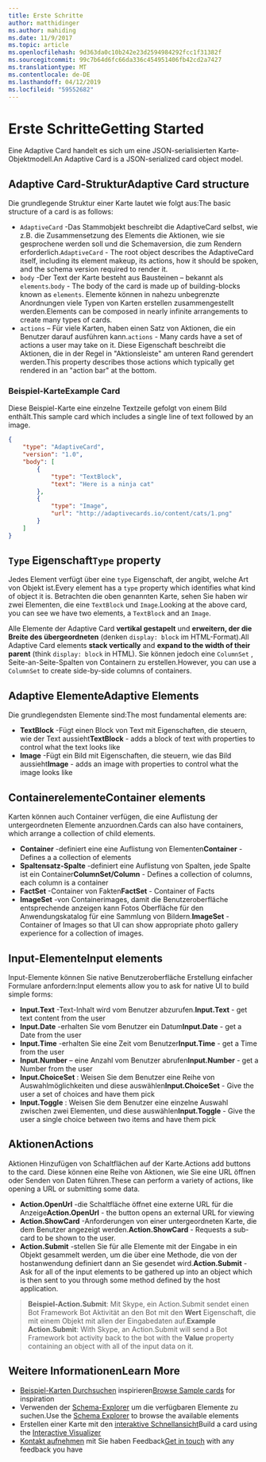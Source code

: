```yaml
---
title: Erste Schritte
author: matthidinger
ms.author: mahiding
ms.date: 11/9/2017
ms.topic: article
ms.openlocfilehash: 9d363da0c10b242e23d2594984292fcc1f31382f
ms.sourcegitcommit: 99c7b64d6fc66da336c454951406fb42cd2a7427
ms.translationtype: MT
ms.contentlocale: de-DE
ms.lasthandoff: 04/12/2019
ms.locfileid: "59552682"
---
```

# <a name="getting-started"></a><span data-ttu-id="d3ed8-102">Erste Schritte</span><span class="sxs-lookup"><span data-stu-id="d3ed8-102">Getting Started</span></span> 

<span data-ttu-id="d3ed8-103">Eine Adaptive Card handelt es sich um eine JSON-serialisierten Karte-Objektmodell.</span><span class="sxs-lookup"><span data-stu-id="d3ed8-103">An Adaptive Card is a JSON-serialized card object model.</span></span>

## <a name="adaptive-card-structure"></a><span data-ttu-id="d3ed8-104">Adaptive Card-Struktur</span><span class="sxs-lookup"><span data-stu-id="d3ed8-104">Adaptive Card structure</span></span>

<span data-ttu-id="d3ed8-105">Die grundlegende Struktur einer Karte lautet wie folgt aus:</span><span class="sxs-lookup"><span data-stu-id="d3ed8-105">The basic structure of a card is as follows:</span></span>

* <span data-ttu-id="d3ed8-106">`AdaptiveCard` -Das Stammobjekt beschreibt die AdaptiveCard selbst, wie z.B. die Zusammensetzung des Elements die Aktionen, wie sie gesprochene werden soll und die Schemaversion, die zum Rendern erforderlich.</span><span class="sxs-lookup"><span data-stu-id="d3ed8-106">`AdaptiveCard` - The root object describes the AdaptiveCard itself, including its element makeup, its actions, how it should be spoken, and the schema version required to render it.</span></span>
* <span data-ttu-id="d3ed8-107">`body` -Der Text der Karte besteht aus Bausteinen – bekannt als `elements`.</span><span class="sxs-lookup"><span data-stu-id="d3ed8-107">`body` - The body of the card is made up of building-blocks known as `elements`.</span></span> <span data-ttu-id="d3ed8-108">Elemente können in nahezu unbegrenzte Anordnungen viele Typen von Karten erstellen zusammengestellt werden.</span><span class="sxs-lookup"><span data-stu-id="d3ed8-108">Elements can be composed in nearly infinite arrangements to create many types of cards.</span></span> 
* <span data-ttu-id="d3ed8-109">`actions` – Für viele Karten, haben einen Satz von Aktionen, die ein Benutzer darauf ausführen kann.</span><span class="sxs-lookup"><span data-stu-id="d3ed8-109">`actions` - Many cards have a set of actions a user may take on it.</span></span> <span data-ttu-id="d3ed8-110">Diese Eigenschaft beschreibt die Aktionen, die in der Regel in "Aktionsleiste" am unteren Rand gerendert werden.</span><span class="sxs-lookup"><span data-stu-id="d3ed8-110">This property describes those actions which typically get rendered in an "action bar" at the bottom.</span></span>

### <a name="example-card"></a><span data-ttu-id="d3ed8-111">Beispiel-Karte</span><span class="sxs-lookup"><span data-stu-id="d3ed8-111">Example Card</span></span>

<span data-ttu-id="d3ed8-112">Diese Beispiel-Karte eine einzelne Textzeile gefolgt von einem Bild enthält.</span><span class="sxs-lookup"><span data-stu-id="d3ed8-112">This sample card which includes a single line of text followed by an image.</span></span>

```json
{
    "type": "AdaptiveCard",
    "version": "1.0",
    "body": [
        {
            "type": "TextBlock",
            "text": "Here is a ninja cat"
        },
        {
            "type": "Image",
            "url": "http://adaptivecards.io/content/cats/1.png"
        }
    ]
}
```

## <a name="type-property"></a><span data-ttu-id="d3ed8-113">`Type` Eigenschaft</span><span class="sxs-lookup"><span data-stu-id="d3ed8-113">`Type` property</span></span>

<span data-ttu-id="d3ed8-114">Jedes Element verfügt über eine `type` Eigenschaft, der angibt, welche Art von Objekt ist.</span><span class="sxs-lookup"><span data-stu-id="d3ed8-114">Every element has a `type` property which identifies what kind of object it is.</span></span> <span data-ttu-id="d3ed8-115">Betrachten die oben genannten Karte, sehen Sie haben wir zwei Elementen, die eine `TextBlock` und `Image`.</span><span class="sxs-lookup"><span data-stu-id="d3ed8-115">Looking at the above card, you can see we have two elements, a `TextBlock` and an `Image`.</span></span>

<span data-ttu-id="d3ed8-116">Alle Elemente der Adaptive Card **vertikal gestapelt** und **erweitern, der die Breite des übergeordneten** (denken `display: block` im HTML-Format).</span><span class="sxs-lookup"><span data-stu-id="d3ed8-116">All Adaptive Card elements **stack vertically** and **expand to the width of their parent** (think `display: block` in HTML).</span></span> <span data-ttu-id="d3ed8-117">Sie können jedoch eine `ColumnSet` , Seite-an-Seite-Spalten von Containern zu erstellen.</span><span class="sxs-lookup"><span data-stu-id="d3ed8-117">However, you can use a `ColumnSet` to create side-by-side columns of containers.</span></span>

## <a name="adaptive-elements"></a><span data-ttu-id="d3ed8-118">Adaptive Elemente</span><span class="sxs-lookup"><span data-stu-id="d3ed8-118">Adaptive Elements</span></span>

<span data-ttu-id="d3ed8-119">Die grundlegendsten Elemente sind:</span><span class="sxs-lookup"><span data-stu-id="d3ed8-119">The most fundamental elements are:</span></span>

* <span data-ttu-id="d3ed8-120">**TextBlock** -Fügt einen Block von Text mit Eigenschaften, die steuern, wie der Text aussieht</span><span class="sxs-lookup"><span data-stu-id="d3ed8-120">**TextBlock** - adds a block of text with properties to control what the text looks like</span></span>
* <span data-ttu-id="d3ed8-121">**Image** -Fügt ein Bild mit Eigenschaften, die steuern, wie das Bild aussieht</span><span class="sxs-lookup"><span data-stu-id="d3ed8-121">**Image** - adds an image with properties to control what the image looks like</span></span>

## <a name="container-elements"></a><span data-ttu-id="d3ed8-122">Containerelemente</span><span class="sxs-lookup"><span data-stu-id="d3ed8-122">Container elements</span></span>

<span data-ttu-id="d3ed8-123">Karten können auch Container verfügen, die eine Auflistung der untergeordneten Elemente anzuordnen.</span><span class="sxs-lookup"><span data-stu-id="d3ed8-123">Cards can also have containers, which arrange a collection of child elements.</span></span>

* <span data-ttu-id="d3ed8-124">**Container** -definiert eine eine Auflistung von Elementen</span><span class="sxs-lookup"><span data-stu-id="d3ed8-124">**Container** - Defines a a collection of elements</span></span>
* <span data-ttu-id="d3ed8-125">**Spaltensatz-Spalte** -definiert eine Auflistung von Spalten, jede Spalte ist ein Container</span><span class="sxs-lookup"><span data-stu-id="d3ed8-125">**ColumnSet/Column** - Defines a collection of columns, each column is a container</span></span>
* <span data-ttu-id="d3ed8-126">**FactSet** -Container von Fakten</span><span class="sxs-lookup"><span data-stu-id="d3ed8-126">**FactSet** - Container of Facts</span></span>
* <span data-ttu-id="d3ed8-127">**ImageSet** -von Containerimages, damit die Benutzeroberfläche entsprechende anzeigen kann Fotos Oberfläche für den Anwendungskatalog für eine Sammlung von Bildern.</span><span class="sxs-lookup"><span data-stu-id="d3ed8-127">**ImageSet** - Container of Images so that UI can show appropriate photo gallery experience for a collection of images.</span></span>

## <a name="input-elements"></a><span data-ttu-id="d3ed8-128">Input-Elemente</span><span class="sxs-lookup"><span data-stu-id="d3ed8-128">Input elements</span></span>

<span data-ttu-id="d3ed8-129">Input-Elemente können Sie native Benutzeroberfläche Erstellung einfacher Formulare anfordern:</span><span class="sxs-lookup"><span data-stu-id="d3ed8-129">Input elements allow you to ask for native UI to build simple forms:</span></span>

* <span data-ttu-id="d3ed8-130">**Input.Text** -Text-Inhalt wird vom Benutzer abzurufen.</span><span class="sxs-lookup"><span data-stu-id="d3ed8-130">**Input.Text** - get text content from the user</span></span>
* <span data-ttu-id="d3ed8-131">**Input.Date** -erhalten Sie vom Benutzer ein Datum</span><span class="sxs-lookup"><span data-stu-id="d3ed8-131">**Input.Date** - get a Date from the user</span></span>
* <span data-ttu-id="d3ed8-132">**Input.Time** -erhalten Sie eine Zeit vom Benutzer</span><span class="sxs-lookup"><span data-stu-id="d3ed8-132">**Input.Time** - get a Time from the user</span></span>
* <span data-ttu-id="d3ed8-133">**Input.Number** – eine Anzahl vom Benutzer abrufen</span><span class="sxs-lookup"><span data-stu-id="d3ed8-133">**Input.Number** - get a Number from the user</span></span>
* <span data-ttu-id="d3ed8-134">**Input.ChoiceSet** : Weisen Sie dem Benutzer eine Reihe von Auswahlmöglichkeiten und diese auswählen</span><span class="sxs-lookup"><span data-stu-id="d3ed8-134">**Input.ChoiceSet** - Give the user a set of choices and have them pick</span></span>
* <span data-ttu-id="d3ed8-135">**Input.Toggle** : Weisen Sie dem Benutzer eine einzelne Auswahl zwischen zwei Elementen, und diese auswählen</span><span class="sxs-lookup"><span data-stu-id="d3ed8-135">**Input.Toggle** - Give the user a single choice between two items and have them pick</span></span>

## <a name="actions"></a><span data-ttu-id="d3ed8-136">Aktionen</span><span class="sxs-lookup"><span data-stu-id="d3ed8-136">Actions</span></span>

<span data-ttu-id="d3ed8-137">Aktionen Hinzufügen von Schaltflächen auf der Karte.</span><span class="sxs-lookup"><span data-stu-id="d3ed8-137">Actions add buttons to the card.</span></span> <span data-ttu-id="d3ed8-138">Diese können eine Reihe von Aktionen, wie Sie eine URL öffnen oder Senden von Daten führen.</span><span class="sxs-lookup"><span data-stu-id="d3ed8-138">These can perform a variety of actions, like opening a URL or submitting some data.</span></span>

* <span data-ttu-id="d3ed8-139">**Action.OpenUrl** -die Schaltfläche öffnet eine externe URL für die Anzeige</span><span class="sxs-lookup"><span data-stu-id="d3ed8-139">**Action.OpenUrl** - the button opens an external URL for viewing</span></span>
* <span data-ttu-id="d3ed8-140">**Action.ShowCard** -Anforderungen von einer untergeordneten Karte, die dem Benutzer angezeigt werden.</span><span class="sxs-lookup"><span data-stu-id="d3ed8-140">**Action.ShowCard** - Requests a sub-card to be shown to the user.</span></span>
* <span data-ttu-id="d3ed8-141">**Action.Submit** -stellen Sie für alle Elemente mit der Eingabe in ein Objekt gesammelt werden, um die über eine Methode, die von der hostanwendung definiert dann an Sie gesendet wird.</span><span class="sxs-lookup"><span data-stu-id="d3ed8-141">**Action.Submit** - Ask for all of the input elements to be gathered up into an object which is then sent to you through some method defined by the host application.</span></span>

> <span data-ttu-id="d3ed8-142">**Beispiel-Action.Submit**: Mit Skype, ein Action.Submit sendet einen Bot Framework Bot Aktivität an den Bot mit den **Wert** Eigenschaft, die mit einem Objekt mit allen der Eingabedaten auf.</span><span class="sxs-lookup"><span data-stu-id="d3ed8-142">**Example Action.Submit**: With Skype, an Action.Submit will send a Bot Framework bot activity back to the bot with the **Value** property containing an object with all of the input data on it.</span></span>

## <a name="learn-more"></a><span data-ttu-id="d3ed8-143">Weitere Informationen</span><span class="sxs-lookup"><span data-stu-id="d3ed8-143">Learn More</span></span>

* <span data-ttu-id="d3ed8-144">[Beispiel-Karten Durchsuchen](http://adaptivecards.io/samples/) inspirieren</span><span class="sxs-lookup"><span data-stu-id="d3ed8-144">[Browse Sample cards](http://adaptivecards.io/samples/) for inspiration</span></span>
* <span data-ttu-id="d3ed8-145">Verwenden der [Schema-Explorer](http://adaptivecards.io/explorer) um die verfügbaren Elemente zu suchen.</span><span class="sxs-lookup"><span data-stu-id="d3ed8-145">Use the [Schema Explorer](http://adaptivecards.io/explorer) to browse the available elements</span></span>
* <span data-ttu-id="d3ed8-146">Erstellen einer Karte mit den [interaktive Schnellansicht](http://adaptivecards.io/visualizer/)</span><span class="sxs-lookup"><span data-stu-id="d3ed8-146">Build a card using the [Interactive Visualizer](http://adaptivecards.io/visualizer/)</span></span>
* <span data-ttu-id="d3ed8-147">[Kontakt aufnehmen](http://adaptivecards.io/connect) mit Sie haben Feedback</span><span class="sxs-lookup"><span data-stu-id="d3ed8-147">[Get in touch](http://adaptivecards.io/connect) with any feedback you have</span></span>
